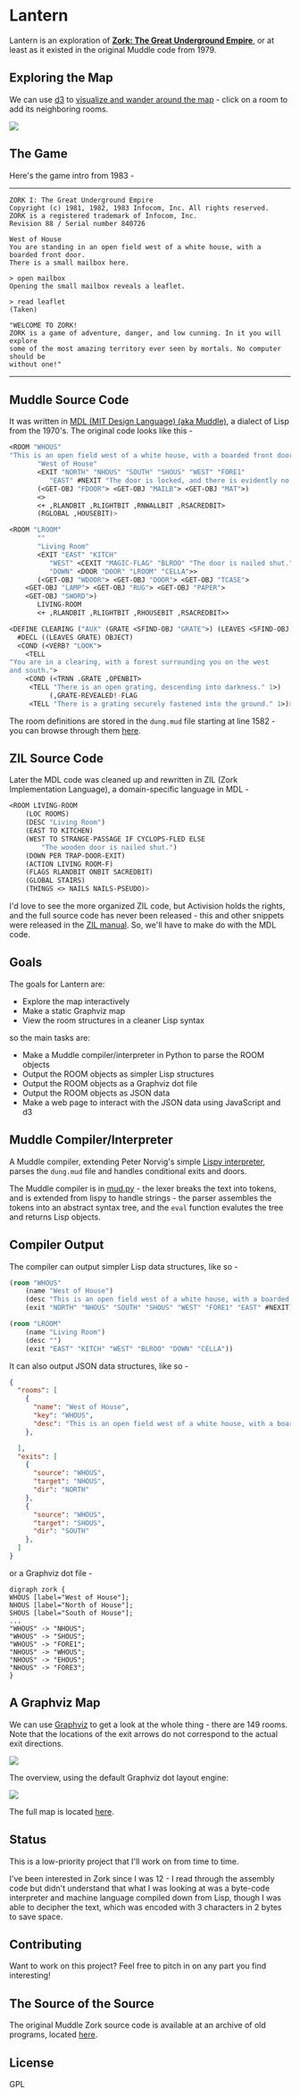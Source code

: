 
# Lantern

Lantern is an exploration of **[Zork: The Great Underground Empire][zork]**, or
at least as it existed in the original Muddle code from 1979.

[zork]: http://en.wikipedia.org/wiki/Zork/


## Exploring the Map

We can use [d3][d3] to
[visualize and wander around the map](http://bburns.github.io/Lantern) - click
on a room to add its neighboring rooms.

<a href="http://bburns.github.io/Lantern"><img src="images/lantern2016-11-22_800.png" /></a>

[d3]: https://d3js.org/


## The Game

Here's the game intro from 1983 -

----

```
ZORK I: The Great Underground Empire
Copyright (c) 1981, 1982, 1983 Infocom, Inc. All rights reserved.
ZORK is a registered trademark of Infocom, Inc.
Revision 88 / Serial number 840726

West of House
You are standing in an open field west of a white house, with a boarded front door.
There is a small mailbox here.

> open mailbox
Opening the small mailbox reveals a leaflet.

> read leaflet
(Taken)

"WELCOME TO ZORK!
ZORK is a game of adventure, danger, and low cunning. In it you will explore
some of the most amazing territory ever seen by mortals. No computer should be
without one!"
```

----


## Muddle Source Code

It was written in [MDL (MIT Design Language) (aka Muddle)][muddle], a dialect of
Lisp from the 1970's. The original code looks like this -

```lisp
<ROOM "WHOUS"
"This is an open field west of a white house, with a boarded front door."
       "West of House"
       <EXIT "NORTH" "NHOUS" "SOUTH" "SHOUS" "WEST" "FORE1"
	      "EAST" #NEXIT "The door is locked, and there is evidently no key.">
       (<GET-OBJ "FDOOR"> <GET-OBJ "MAILB"> <GET-OBJ "MAT">)
       <>
       <+ ,RLANDBIT ,RLIGHTBIT ,RNWALLBIT ,RSACREDBIT>
       (RGLOBAL ,HOUSEBIT)>

<ROOM "LROOM"
       ""
       "Living Room"
       <EXIT "EAST" "KITCH"
	      "WEST" <CEXIT "MAGIC-FLAG" "BLROO" "The door is nailed shut.">
	      "DOWN" <DOOR "DOOR" "LROOM" "CELLA">>
       (<GET-OBJ "WDOOR"> <GET-OBJ "DOOR"> <GET-OBJ "TCASE">
	<GET-OBJ "LAMP"> <GET-OBJ "RUG"> <GET-OBJ "PAPER">
	<GET-OBJ "SWORD">)
       LIVING-ROOM
       <+ ,RLANDBIT ,RLIGHTBIT ,RHOUSEBIT ,RSACREDBIT>>

<DEFINE CLEARING ("AUX" (GRATE <SFIND-OBJ "GRATE">) (LEAVES <SFIND-OBJ "LEAVE">))
  #DECL ((LEAVES GRATE) OBJECT)
  <COND (<VERB? "LOOK">
    <TELL
"You are in a clearing, with a forest surrounding you on the west
and south.">
    <COND (<TRNN .GRATE ,OPENBIT>
     <TELL "There is an open grating, descending into darkness." 1>)
          (,GRATE-REVEALED!-FLAG
     <TELL "There is a grating securely fastened into the ground." 1>)>)>>
```

The room definitions are stored in the `dung.mud` file starting at line 1582 -
you can browse through them [here][rooms].

[muddle]: http://en.wikipedia.org/wiki/MDL_programming_language
[rooms]: https://github.com/bburns/Lantern/blob/master/data/mdl/dung.mud#L1582


## ZIL Source Code

Later the MDL code was cleaned up and rewritten in ZIL (Zork Implementation
Language), a domain-specific language in MDL -

```lisp
<ROOM LIVING-ROOM
    (LOC ROOMS)
    (DESC "Living Room")
    (EAST TO KITCHEN)
    (WEST TO STRANGE-PASSAGE IF CYCLOPS-FLED ELSE
        "The wooden door is nailed shut.")
    (DOWN PER TRAP-DOOR-EXIT)
    (ACTION LIVING ROOM-F)
    (FLAGS RLANDBIT ONBIT SACREDBIT)
    (GLOBAL STAIRS)
    (THINGS <> NAILS NAILS-PSEUDO)>
```

I'd love to see the more organized ZIL code, but Activision holds the rights,
and the full source code has never been released - this and other snippets were
released in the [ZIL manual][zil]. So, we'll have to make do with the MDL code.

[zil]: http://www.xlisp.org/zil.pdf


## Goals

The goals for Lantern are:

- Explore the map interactively
- Make a static Graphviz map
- View the room structures in a cleaner Lisp syntax

so the main tasks are:

- Make a Muddle compiler/interpreter in Python to parse the ROOM objects
- Output the ROOM objects as simpler Lisp structures
- Output the ROOM objects as a Graphviz dot file
- Output the ROOM objects as JSON data
- Make a web page to interact with the JSON data using JavaScript and d3


## Muddle Compiler/Interpreter

A Muddle compiler, extending Peter Norvig's simple [Lispy interpreter][lispy],
parses the `dung.mud` file and handles conditional exits and doors.

The Muddle compiler is in [mud.py][mudpy] - the lexer breaks the text into
tokens, and is extended from lispy to handle strings - the parser assembles the
tokens into an abstract syntax tree, and the `eval` function evalutes the tree
and returns Lisp objects.

<!-- Handling special forms like ROOM, CEXIT, DOOR requires -->

[lispy]: http://norvig.com/lispy.html
[mudpy]: src/mud.py
[lanternpy]: src/lantern.py


## Compiler Output

The compiler can output simpler Lisp data structures, like so -

```lisp
(room "WHOUS"
    (name "West of House")
    (desc "This is an open field west of a white house, with a boarded front door.")
    (exit "NORTH" "NHOUS" "SOUTH" "SHOUS" "WEST" "FORE1" "EAST" #NEXIT))

(room "LROOM"
    (name "Living Room")
    (desc "")
    (exit "EAST" "KITCH" "WEST" "BLROO" "DOWN" "CELLA"))
```

It can also output JSON data structures, like so -

```json
{
  "rooms": [
    {
      "name": "West of House",
      "key": "WHOUS",
      "desc": "This is an open field west of a white house, with a boarded front door."
    },

  ],
  "exits": [
    {
      "source": "WHOUS",
      "target": "NHOUS",
      "dir": "NORTH"
    },
    {
      "source": "WHOUS",
      "target": "SHOUS",
      "dir": "SOUTH"
    },
  ]
}
```

or a Graphviz dot file -

```graphviz
digraph zork {
WHOUS [label="West of House"];
NHOUS [label="North of House"];
SHOUS [label="South of House"];
...
"WHOUS" -> "NHOUS";
"WHOUS" -> "SHOUS";
"WHOUS" -> "FORE1";
"NHOUS" -> "WHOUS";
"NHOUS" -> "EHOUS";
"NHOUS" -> "FORE3";
}
```


## A Graphviz Map

We can use [Graphviz][graphviz] to get a look at the whole thing - there are 149
rooms. Note that the locations of the exit arrows do not correspond to the
actual exit directions.

<img src="images/zork3000_crop560.png" />

The overview, using the default Graphviz dot layout engine:

<img src="images/zork2200_scale700.png" />

The full map is located [here](images/zork2200.png).

[graphviz]: http://www.graphviz.org/


## Status

This is a low-priority project that I'll work on from time to time.

I've been interested in Zork since I was 12 - I read through the assembly code
but didn't understand that what I was looking at was a byte-code interpreter and
machine language compiled down from Lisp, though I was able to decipher the
text, which was encoded with 3 characters in 2 bytes to save space.


## Contributing

Want to work on this project? Feel free to pitch in on any part you find interesting!


## The Source of the Source

The original Muddle Zork source code is available at an archive of old programs,
located [here][source].

[source]: http://simh.trailing-edge.com/software.html


## License

GPL

